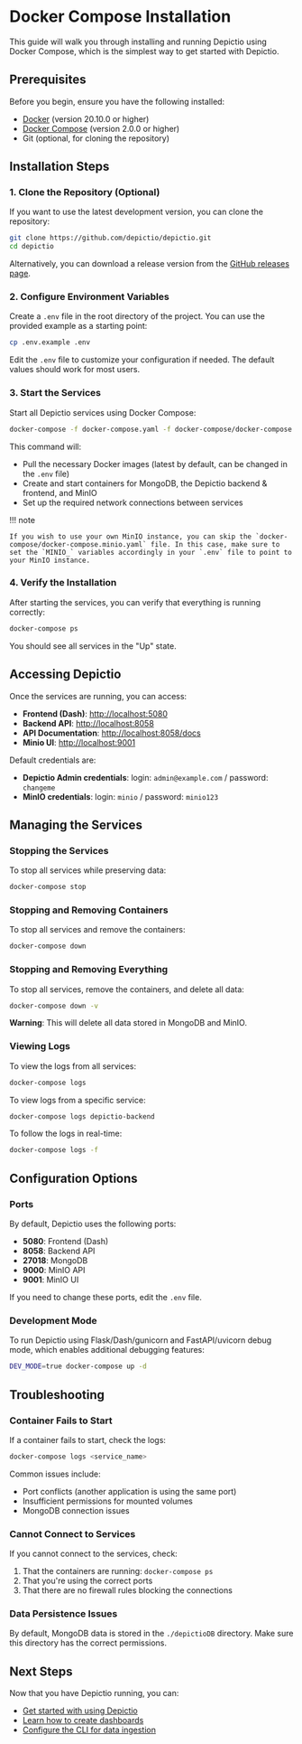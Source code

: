 # Docker Compose Installation

This guide will walk you through installing and running Depictio using Docker Compose, which is the simplest way to get started with Depictio.

## Prerequisites

Before you begin, ensure you have the following installed:

- [Docker](https://docs.docker.com/get-docker/) (version 20.10.0 or higher)
- [Docker Compose](https://docs.docker.com/compose/install/) (version 2.0.0 or higher)
- Git (optional, for cloning the repository)

## Installation Steps

### 1. Clone the Repository (Optional)

If you want to use the latest development version, you can clone the repository:

```bash
git clone https://github.com/depictio/depictio.git
cd depictio
```

Alternatively, you can download a release version from the [GitHub releases page](https://github.com/depictio/depictio/releases).

### 2. Configure Environment Variables

Create a `.env` file in the root directory of the project. You can use the provided example as a starting point:

```bash
cp .env.example .env
```

Edit the `.env` file to customize your configuration if needed. The default values should work for most users.

### 3. Start the Services

Start all Depictio services using Docker Compose:

```bash
docker-compose -f docker-compose.yaml -f docker-compose/docker-compose.minio.yaml up -d
```

This command will:

- Pull the necessary Docker images (latest by default, can be changed in the `.env` file)
- Create and start containers for MongoDB, the Depictio backend & frontend, and MinIO
- Set up the required network connections between services

<!-- markdownlint-disable MD046 -->

!!! note

    If you wish to use your own MinIO instance, you can skip the `docker-compose/docker-compose.minio.yaml` file. In this case, make sure to set the `MINIO_` variables accordingly in your `.env` file to point to your MinIO instance.

<!-- markdownlint-enable MD046 -->

### 4. Verify the Installation

After starting the services, you can verify that everything is running correctly:

```bash
docker-compose ps
```

You should see all services in the "Up" state.

## Accessing Depictio

Once the services are running, you can access:

- **Frontend (Dash)**: <http://localhost:5080>
- **Backend API**: <http://localhost:8058>
- **API Documentation**: <http://localhost:8058/docs>
- **Minio UI**: <http://localhost:9001>

Default credentials are:

- **Depictio Admin credentials**: login: `admin@example.com` / password: `changeme`
- **MinIO credentials**: login: `minio` / password: `minio123`

## Managing the Services

### Stopping the Services

To stop all services while preserving data:

```bash
docker-compose stop
```

### Stopping and Removing Containers

To stop all services and remove the containers:

```bash
docker-compose down
```

### Stopping and Removing Everything

To stop all services, remove the containers, and delete all data:

```bash
docker-compose down -v
```

**Warning**: This will delete all data stored in MongoDB and MinIO.

### Viewing Logs

To view the logs from all services:

```bash
docker-compose logs
```

To view logs from a specific service:

```bash
docker-compose logs depictio-backend
```

To follow the logs in real-time:

```bash
docker-compose logs -f
```

## Configuration Options

### Ports

By default, Depictio uses the following ports:

- **5080**: Frontend (Dash)
- **8058**: Backend API
- **27018**: MongoDB
- **9000**: MinIO API
- **9001**: MinIO UI

If you need to change these ports, edit the `.env` file.

### Development Mode

To run Depictio using Flask/Dash/gunicorn and FastAPI/uvicorn debug mode, which enables additional debugging features:

```bash
DEV_MODE=true docker-compose up -d
```

## Troubleshooting

### Container Fails to Start

If a container fails to start, check the logs:

```bash
docker-compose logs <service_name>
```

Common issues include:

- Port conflicts (another application is using the same port)
- Insufficient permissions for mounted volumes
- MongoDB connection issues

### Cannot Connect to Services

If you cannot connect to the services, check:

1. That the containers are running: `docker-compose ps`
2. That you're using the correct ports
3. That there are no firewall rules blocking the connections

### Data Persistence Issues

By default, MongoDB data is stored in the `./depictioDB` directory. Make sure this directory has the correct permissions.

## Next Steps

Now that you have Depictio running, you can:

- [Get started with using Depictio](../usage/get_started.md)
- [Learn how to create dashboards](../usage/guides/dashboard_creation.md)
- [Configure the CLI for data ingestion](../depictio-cli/usage.md)
